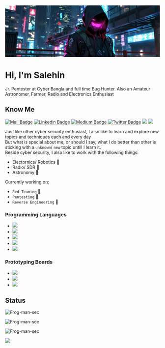 ![banner](./git.jpg)
# Hi, I'm Salehin

Jr. Pentester at Cyber Bangla and full time Bug Hunter.
Also an Amateur Astronomer, Farmer, Radio and Electronics Enthusiast

## Know Me

[![Mail Badge](https://img.shields.io/badge/-gmail-c14438?style=flat&logo=Gmail&logoColor=white&link=mailto:sayed118601@gmail.com)](mailto:hoppp3r.growl584@slmail.me)
[![Linkedin Badge](https://img.shields.io/badge/-Salehin-blue?style=flat-square&logo=Linkedin&logoColor=white&link=https://www.linkedin.com/in/sayed-salehin-ascii/)](https://www.linkedin.com/in/sayed-salehin-ascii/)
[![Medium Badge](https://img.shields.io/badge/-Salehin-000000?style=flat&labelColor=000000&logo=Medium&link=https://medium.com/@hoppp3r)](https://medium.com/@hoppp3r)
[![Twitter Badge](https://img.shields.io/badge/-@AsciiHusky-1ca0f1?style=flat&labelColor=1ca0f1&logo=twitter&logoColor=white&link=https://twitter.com/AsciiHusky)](https://twitter.com/AsciiHusky)
[![](https://img.shields.io/github/stars/Frog-man-sec?color=fefb7b&logo=Undertale)](https://github-readme-stats.vercel.app/api?username=Frog-man-sec&hide_title=false&hide_border=true&show_icons=true&include_all_commits=true&line_height=20&bg_color=0,EC6C6C,FFD479,FFFC79,73FA79&theme=graywhite)
[![](https://img.shields.io/github/followers/Frog-man-sec?color=27da6b&logo=Handshake)](https://github.com/Frog-man-sec?tab=followers)

Just like other cyber security enthusiast, I also like to learn and explore new topics and techniques each and every day <br>
But what is special about me, or should I say, what I do better than other is sticking with a `unknown`/ `new` topic untill I learn it. <br>
Beside cyber security, I also like to work with the following things:
- Electornics/ Robotics 🤖
- Radio/ SDR 📡
- Astronomy 🔭

Currently working on:
- `Red Teaming` 🔴
- `Pentesting` 🧪
- `Reverse Engineering` 🤖


### Programming Languages
- <img src="https://img.shields.io/badge/Python-FFD43B?style=for-the-badge&logo=python&logoColor=blue">
- <img src="https://img.shields.io/badge/C-00599C?style=for-the-badge&logo=c&logoColor=white">
- <img src="https://img.shields.io/badge/JavaScript-323330?style=for-the-badge&logo=javascript&logoColor=F7DF1E">
- <img src="https://img.shields.io/badge/Go-00ADD8?style=for-the-badge&logo=go&logoColor=white">
- <img src="https://img.shields.io/badge/PHP-777BB4?style=for-the-badge&logo=php&logoColor=white">

### Prototyping Boards
- <img src="https://img.shields.io/badge/espressif-E7352C?style=for-the-badge&logo=espressif&logoColor=white">
- <img src="https://img.shields.io/badge/Arduino-00979D?style=for-the-badge&logo=Arduino&logoColor=white">
- <img src="https://img.shields.io/badge/Raspberry%20Pi-A22846?style=for-the-badge&logo=Raspberry%20Pi&logoColor=white">

## Status
<p><img src="https://github-readme-stats.vercel.app/api?username=Frog-man-sec&theme=material-palenight&hide_border=true&include_all_commits=false&count_private=false" alt="Frog-man-sec" /></p>
<p><img src="https://github-readme-streak-stats.herokuapp.com/?user=Frog-man-sec&theme=material-palenight&hide_border=false" alt="Frog-man-sec" /></p>
<p><img src="https://github-readme-stats.vercel.app/api/top-langs/?username=Frog-man-sec&theme=material-palenight&hide_border=false&include_all_commits=false&count_private=false&layout=compact" alt="Frog-man-sec" /></p>

![](https://github-profile-trophy.vercel.app/?username=Frog-man-sec&theme=dracula&no-frame=false&no-bg=false&margin-w=4)

